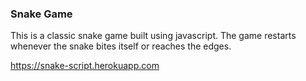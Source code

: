 ### Snake Game

This is a classic snake game built using javascript. The game restarts whenever the snake bites itself or reaches the edges.

https://snake-script.herokuapp.com
